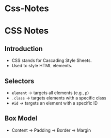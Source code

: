 # Css-Notes
# CSS Notes

## Introduction
- CSS stands for Cascading Style Sheets.
- Used to style HTML elements.

## Selectors
- `element` → targets all elements (e.g., `p`)
- `.class` → targets elements with a specific class
- `#id` → targets an element with a specific ID

## Box Model
- Content → Padding → Border → Margin
